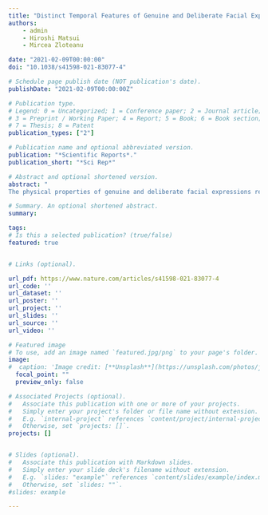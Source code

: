 ```yaml
---
title: "Distinct Temporal Features of Genuine and Deliberate Facial Expressions of Surprise"
authors:
    - admin
    - Hiroshi Matsui
    - Mircea Zloteanu

date: "2021-02-09T00:00:00"
doi: "10.1038/s41598-021-83077-4"

# Schedule page publish date (NOT publication's date).
publishDate: "2021-02-09T00:00:00Z"

# Publication type.
# Legend: 0 = Uncategorized; 1 = Conference paper; 2 = Journal article;
# 3 = Preprint / Working Paper; 4 = Report; 5 = Book; 6 = Book section;
# 7 = Thesis; 8 = Patent
publication_types: ["2"]

# Publication name and optional abbreviated version.
publication: "*Scientific Reports*."
publication_short: "*Sci Rep*"

# Abstract and optional shortened version.
abstract: "
The physical properties of genuine and deliberate facial expressions remain elusive. This study focuses on observable dynamic differences between genuine and deliberate expressions of surprise based on the temporal structure of facial parts during emotional expression. Facial expressions of surprise were elicited using multiple methods and video recorded: senders were filmed as they experienced genuine surprise in response to a jack-in-the-box (Genuine), other senders were asked to produce deliberate surprise with no preparation (Improvised), by mimicking the expression of another (External), or by reproducing the surprised face after having first experienced genuine surprise (Rehearsed). A total of 127 videos were analyzed, and moment-to-moment movements of eyelids and eyebrows were annotated with deep learning-based tracking software. Results showed that all surprise displays were mainly composed of raising eyebrows and eyelids movements. Genuine displays included horizontal movement in the left part of the face, but also showed the weakest movement coupling of all conditions. External displays had faster eyebrow and eyelid movement, while Improvised displays showed the strongest coupling of movements. The findings demonstrate the importance of dynamic information in the encoding of genuine and deliberate expressions of surprise and the importance of the production method employed in research."

# Summary. An optional shortened abstract.
summary:

tags:
# Is this a selected publication? (true/false)
featured: true


# Links (optional).

url_pdf: https://www.nature.com/articles/s41598-021-83077-4
url_code: ''
url_dataset: ''
url_poster: ''
url_project: ''
url_slides: ''
url_source: ''
url_video: ''

# Featured image
# To use, add an image named `featured.jpg/png` to your page's folder. 
image:
#  caption: 'Image credit: [**Unsplash**](https://unsplash.com/photos/jdD8gXaTZsc)'
  focal_point: ""
  preview_only: false

# Associated Projects (optional).
#   Associate this publication with one or more of your projects.
#   Simply enter your project's folder or file name without extension.
#   E.g. `internal-project` references `content/project/internal-project/index.md`.
#   Otherwise, set `projects: []`.
projects: []


# Slides (optional).
#   Associate this publication with Markdown slides.
#   Simply enter your slide deck's filename without extension.
#   E.g. `slides: "example"` references `content/slides/example/index.md`.
#   Otherwise, set `slides: ""`.
#slides: example

---
```

